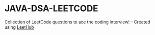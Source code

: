 # JAVA-DSA-LEETCODE
Collection of LeetCode questions to ace the coding interview! - Created using [LeetHub](https://github.com/QasimWani/LeetHub)
